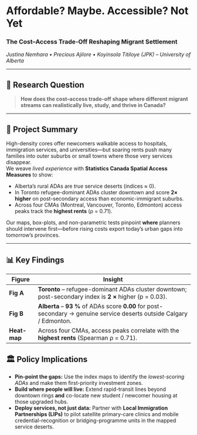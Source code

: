 # Affordable? Maybe. Accessible? **Not Yet**  
### The Cost–Access Trade-Off Reshaping Migrant Settlement  
*Justina Nemhara • Precious Ajilore • Koyinsola Titiloye (JPK) – University of Alberta*

---

## 🎯 Research Question
> **How does the cost–access trade-off shape where different migrant streams can realistically live, study, and thrive in Canada?**

---

## 📜 Project Summary
High-density cores offer newcomers walkable access to hospitals, immigration services, and universities—but soaring rents push many families into outer suburbs or small towns where those very services disappear.  
We weave *lived experience* with **Statistics Canada Spatial Access Measures** to show:

* Alberta’s rural ADAs are *true* service deserts (indices ≈ 0).
* In Toronto refugee-dominant ADAs cluster downtown and score **2× higher** on post-secondary access than economic-immigrant suburbs.
* Across four CMAs (Montreal, Vancouver, Toronto, Edmonton) access peaks track the **highest rents** (ρ = 0.71).

Our maps, box-plots, and non-parametric tests pinpoint **where** planners should intervene first—before rising costs export today’s urban gaps into tomorrow’s provinces.

---


## 📊 Key Findings
| Figure | Insight |
|--------|---------|
| **Fig A** | **Toronto** – refugee-dominant ADAs cluster downtown; post-secondary index is **2 ×** higher (p = 0.03). |
| **Fig B** | **Alberta** – **93 %** of ADAs score **0.00** for post-secondary → genuine service deserts outside Calgary / Edmonton. |
| **Heat-map** | Across four CMAs, access peaks correlate with the **highest rents** (Spearman ρ = 0.71). |

## 🏛️ Policy Implications  
- **Pin-point the gaps:** Use the index maps to identify the *lowest-scoring ADAs* and make them first-priority investment zones.  
- **Build where people will live:** Extend rapid-transit lines beyond downtown rings **and** co-locate new student / newcomer housing at those upgraded hubs.  
- **Deploy services, not just data:** Partner with **Local Immigration Partnerships (LIPs)** to pilot satellite primary-care clinics and mobile credential-recognition or bridging-programme units in the mapped service deserts.  
